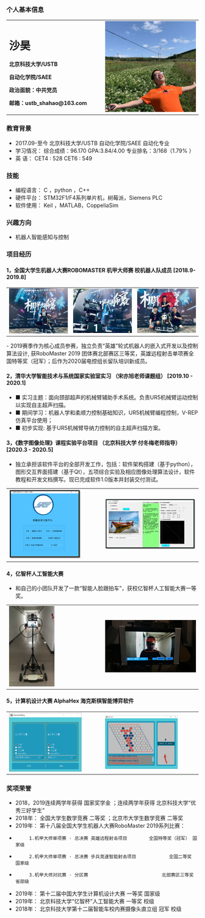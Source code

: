### 个人基本信息
<table border="0">
  <tr>
    <td width="50%">
      <h1>沙昊</h1>
      <p><b>北京科技大学/USTB </b></p>
      <p><b>自动化学院/SAEE</b></p>
      <p><b>政治面貌：中共党员</b></p>
      <p><b>邮箱：ustb_shahao@163.com</b></p>
    </td>
    <td width="60%">
      <img src="/生活照.jpg" width="300%">     
    </td>
  </tr>
</table>

### 教育背景
- 2017.09-至今   北京科技大学/USTB    自动化学院/SAEE   自动化专业
- 学习情况：      综合成绩：96.170    GPA:3.84/4.00   专业排名：3/168（1.79% ）
- 英    语：      CET4 : 528     CET6 : 549
### 技能
- 编程语言：   C ，python ，C++ 
- 硬件平台：   STM32F1/F4系列单片机，树莓派，Siemens PLC
- 软件使用：   Keil ，MATLAB，CoppeliaSim 

### 兴趣方向
- 机器人智能感知与控制

###  项目经历
#### 1，全国大学生机器人大赛ROBOMASTER 机甲大师赛      校机器人队成员       [2018.9-2019.8]
 <table border="0">
  <tr>
    <td width="33%">
      <img src="/RM1.jpg" width="350%">     
    </td>
        <td width="33%">
      <img src="/RM2.jpg" width="350%">     
    </td>
        <td width="33%">
      <img src="/RM3.jpg" width="350%">     
    </td>
  </tr>
</table>
- 2019赛季作为核心成员参赛，独立负责“英雄”轮式机器人的嵌入式开发以及控制算法设计, 获RoboMaster 2019 团体赛北部赛区三等奖，英雄远程射击单项赛全国特等奖（冠军）；后作为2020届电控组长留队培训新成员。 
 
#### 2，清华大学智能技术与系统国家实验室实习 （宋亦旭老师课题组）               [2019.10 - 2020.1]
- ■ 实习主题：面向颈部超声的机械臂辅助手术系统。负责UR5机械臂运动控制以实现自主超声扫描。
- ■ 期间学习：机器人学和柔顺力控制基础知识，UR5机械臂编程控制，V-REP仿真平台使用；
- ■ 初步实现: 基于UR5机械臂导纳力控制的自主超声扫描方案。  


#### 3，《数字图像处理》课程实验平台项目   （北京科技大学 付冬梅老师指导）      [2020.3 - 2020.5]
- 独立承担该软件平台的全部开发工作，包括：软件架构搭建（基于python），图形交互界面搭建（基于Qt），五项综合实验及相应图像处理算法设计，软件教程和开发文档撰写。现已完成软件1.0版本并封装交付测试。
<table border="0">
  <tr>
    <td width="50%">
      <img src="/image1.png" width="80%">     
    </td>
        <td width="50%">
      <img src="/image2.png" width="100%">     
    </td>

  </tr>
</table>

#### 4，亿智杯人工智能大赛
- 和自己的小团队开发了一款“智能人脸跟拍车”，获校亿智杯人工智能大赛一等奖。
<table border="0">
  <tr>
    <td width="50%">
      <img src="/YIZHI_1.jpg" width="50%">     
    </td>
        <td width="50%">
      <img src="/YIZHI_2.jpg" width="100%">     
    </td>

  </tr>
</table>

#### 5，计算机设计大赛 AlphaHex 海克斯棋智能博弈软件
<table border="0">
  <tr>
    <td width="50%">
      <img src="/alphahex2.png" width="80%">     
    </td>
        <td width="50%">
      <img src="/alphahex3.png" width="80%">     
    </td>

  </tr>
</table>

### 奖项荣誉
- 2018，2019连续两学年获得 国家奖学金    ；连续两学年获得 北京科技大学“优秀三好学生” 
- 2018年： 全国大学生数学竞赛  二等奖    ；北京市大学生数学竞赛   二等奖  
- 2019年： 第十八届全国大学生机器人大赛RoboMaster 2019系列比赛：
-          1.机甲大师单项赛 · 总决赛 英雄远程射击项目        全国特等奖（冠军） 国家级
-          2.机甲大师单项赛 · 总决赛 步兵竞速智能射击项目	         全国二等奖   国家级
-          3.机甲大师对抗赛 · 分区赛                           北部赛区三等奖   省部级
- 2019年： 第十二届中国大学生计算机设计大赛              一等奖   国家级
- 2019年： 北京科技大学“亿智杯”人工智能大赛              一等奖   校级
- 2018年： 北京科技大学第十二届智能车校内赛摄像头直立组    冠军   校级


